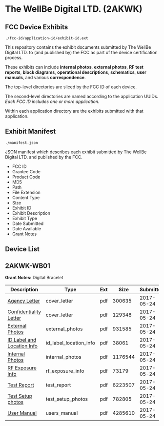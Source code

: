 # The WellBe Digital LTD. (2AKWK)
## FCC Device Exhibits

```
./fcc-id/application-id/exhibit-id.ext
```

This repository contains the exhibit documents submitted by The WellBe Digital LTD. to (and published by) the FCC as part of the device certification process.

These exhibits can include **internal photos**, **external photos**, **RF test reports**, **block diagrams**, **operational descriptions**, **schematics**, **user manuals**, and various **correspondence**.

The top-level directories are sliced by the FCC ID of each device.

The second-level directories are named according to the application UUIDs. *Each FCC ID includes one or more application.*

Within each application directory are the exhibits submitted with that application. 

## Exhibit Manifest

```
./manifest.json
```

JSON manifest which describes each exhibit submitted by The WellBe Digital LTD. and published by the FCC.

- FCC ID
- Grantee Code
- Product Code
- MD5
- Path
- File Extension
- Content Type
- Size
- Exhibit ID
- Exhibit Description
- Exhibit Type
- Date Submitted
- Date Available
- Grant Notes

## Device List
## 2AKWK-WB01
**Grant Notes:** Digital Bracelet

| Description | Type | Ext | Size | Submitted | Available |
| ----------- | ---- | --- | ---- | --------- | --------- |
| [Agency Letter](2AKWK-WB01/b19db53d9a91fd77688502cd9440cebd/3400953.pdf) | cover_letter | pdf | 300635 | 2017-05-24 | 2017-05-24 |
| [Confidentiality Letter](2AKWK-WB01/b19db53d9a91fd77688502cd9440cebd/3400955.pdf) | cover_letter | pdf | 129348 | 2017-05-24 | 2017-05-24 |
| [External Photos](2AKWK-WB01/b19db53d9a91fd77688502cd9440cebd/3400957.pdf) | external_photos | pdf | 931585 | 2017-05-24 | 2017-11-20 |
| [ID Label and Location Info](2AKWK-WB01/b19db53d9a91fd77688502cd9440cebd/3400961.pdf) | id_label_location_info | pdf | 38061 | 2017-05-24 | 2017-05-24 |
| [Internal Photos](2AKWK-WB01/b19db53d9a91fd77688502cd9440cebd/3400960.pdf) | internal_photos | pdf | 1176544 | 2017-05-24 | 2017-11-20 |
| [RF Exposure Info](2AKWK-WB01/b19db53d9a91fd77688502cd9440cebd/3400969.pdf) | rf_exposure_info | pdf | 73179 | 2017-05-24 | 2017-05-24 |
| [Test Report](2AKWK-WB01/b19db53d9a91fd77688502cd9440cebd/3400967.pdf) | test_report | pdf | 6223507 | 2017-05-24 | 2017-05-24 |
| [Test Setup photos](2AKWK-WB01/b19db53d9a91fd77688502cd9440cebd/3400968.pdf) | test_setup_photos | pdf | 782805 | 2017-05-24 | 2017-05-24 |
| [User Manual](2AKWK-WB01/b19db53d9a91fd77688502cd9440cebd/3400970.pdf) | users_manual | pdf | 4285610 | 2017-05-24 | 2017-11-20 |
